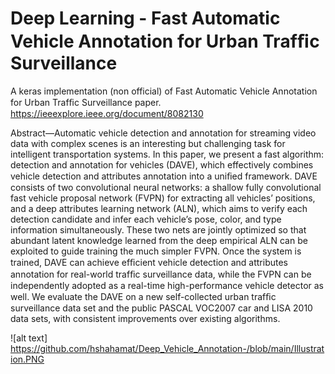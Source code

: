 # Deep Learning - Fast Automatic Vehicle Annotation for Urban Trafﬁc Surveillance
A keras implementation (non official) of Fast Automatic Vehicle Annotation for Urban Trafﬁc Surveillance paper.
https://ieeexplore.ieee.org/document/8082130

Abstract—Automatic vehicle detection and annotation for streaming video data with complex scenes is an interesting but challenging task for intelligent transportation systems. In this paper, we present a fast algorithm: detection and annotation for vehicles (DAVE), which effectively combines vehicle detection and attributes annotation into a uniﬁed framework. DAVE consists of two convolutional neural networks: a shallow fully convolutional fast vehicle proposal network (FVPN) for extracting all vehicles’ positions, and a deep attributes learning network (ALN), which aims to verify each detection candidate and infer each vehicle’s pose, color, and type information simultaneously. These two nets
are jointly optimized so that abundant latent knowledge learned from the deep empirical ALN can be exploited to guide training the much simpler FVPN. Once the system is trained, DAVE can achieve efﬁcient vehicle detection and attributes annotation for real-world trafﬁc surveillance data, while the FVPN can be independently adopted as a real-time high-performance vehicle detector as well. We evaluate the DAVE on a new self-collected urban trafﬁc surveillance data set and the public PASCAL VOC2007 car and LISA 2010 data sets, with consistent improvements over existing algorithms.

![alt text] https://github.com/hshahamat/Deep_Vehicle_Annotation-/blob/main/Illustration.PNG
